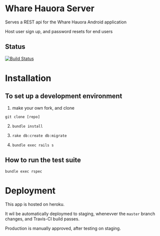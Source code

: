 Whare Hauora Server
===================

Serves a REST api for the Whare Hauora Android application

Host user sign up, and password resets for end users


Status
------
[![Build Status](https://travis-ci.org/WhareHauora/wharehauora-server.svg?branch=master)](https://travis-ci.org/WhareHauora/wharehauora-server)


Installation
============

To set up a development environment
-----------------------------------

1. make your own fork, and clone

  `git clone [repo]`

2. `bundle install`

3. `rake db:create db:migrate`

4. `bundle exec rails s`


How to run the test suite
-------------------------

`bundle exec rspec`

Deployment
==========

This app is hosted on heroku. 

It wil be automatically deploymed to staging, whenevver the `master` branch changes, and Travis-CI build passes.

Production is manually approved, after testing on staging.
